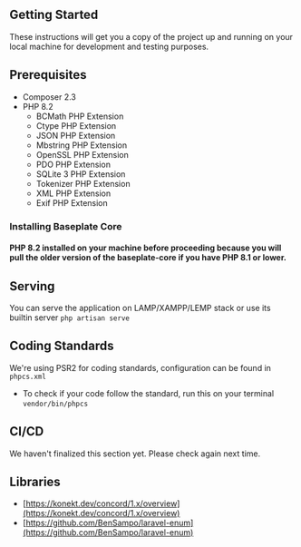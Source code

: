 
## Getting Started

These instructions will get you a copy of the project up and running on your local machine for development and testing purposes.

## Prerequisites

-   Composer 2.3
-   PHP 8.2
    -   BCMath PHP Extension
    -   Ctype PHP Extension
    -   JSON PHP Extension
    -   Mbstring PHP Extension
    -   OpenSSL PHP Extension
    -   PDO PHP Extension
    -   SQLite 3 PHP Extension
    -   Tokenizer PHP Extension
    -   XML PHP Extension
    -   Exif PHP Extension

### Installing Baseplate Core

#### PHP 8.2 installed on your machine before proceeding because you will pull the older version of the baseplate-core if you have PHP 8.1 or lower.


## Serving

You can serve the application on LAMP/XAMPP/LEMP stack or use its builtin server `php artisan serve`

## Coding Standards

We're using PSR2 for coding standards, configuration can be found in `phpcs.xml`

-   To check if your code follow the standard, run this on your terminal `vendor/bin/phpcs`

## CI/CD

We haven't finalized this section yet. Please check again next time.

## Libraries

-   [https://konekt.dev/concord/1.x/overview](https://konekt.dev/concord/1.x/overview)
-   [https://github.com/BenSampo/laravel-enum](https://github.com/BenSampo/laravel-enum)
